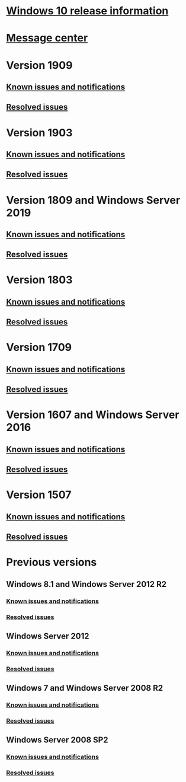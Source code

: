 # [Windows 10 release information](index.md)
# [Message center](windows-message-center.yml)
# Version 1909
## [Known issues and notifications](status-windows-10-1909.yml)
## [Resolved issues](resolved-issues-windows-10-1909.yml)
# Version 1903
## [Known issues and notifications](status-windows-10-1903.yml)
## [Resolved issues](resolved-issues-windows-10-1903.yml)
# Version 1809 and Windows Server 2019
## [Known issues and notifications](status-windows-10-1809-and-windows-server-2019.yml)
## [Resolved issues](resolved-issues-windows-10-1809-and-windows-server-2019.yml)
# Version 1803
## [Known issues and notifications](status-windows-10-1803.yml)
## [Resolved issues](resolved-issues-windows-10-1803.yml)
# Version 1709
## [Known issues and notifications](status-windows-10-1709.yml)
## [Resolved issues](resolved-issues-windows-10-1709.yml)
# Version 1607 and Windows Server 2016
## [Known issues and notifications](status-windows-10-1607-and-windows-server-2016.yml)
## [Resolved issues](resolved-issues-windows-10-1607.yml)
# Version 1507
## [Known issues and notifications](status-windows-10-1507.yml)
## [Resolved issues](resolved-issues-windows-10-1507.yml)
# Previous versions
## Windows 8.1 and Windows Server 2012 R2
### [Known issues and notifications](status-windows-8.1-and-windows-server-2012-r2.yml)
### [Resolved issues](resolved-issues-windows-8.1-and-windows-server-2012-r2.yml)
## Windows Server 2012
### [Known issues and notifications](status-windows-server-2012.yml)
### [Resolved issues](resolved-issues-windows-server-2012.yml)
## Windows 7 and Windows Server 2008 R2
### [Known issues and notifications](status-windows-7-and-windows-server-2008-r2-sp1.yml)
### [Resolved issues](resolved-issues-windows-7-and-windows-server-2008-r2-sp1.yml)
## Windows Server 2008 SP2
### [Known issues and notifications](status-windows-server-2008-sp2.yml)
### [Resolved issues](resolved-issues-windows-server-2008-sp2.yml)
